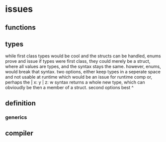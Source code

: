 # issues

## functions

## types

while first class types would be cool and the structs can be handled, enums prove and issue
if types were first class, they could merely be a struct, where all values are types, and the syntax stays the same.
however, enums, would break that syntax.
two options, either keep types in a seperate space and not usable at runtime which would be an issue for runtime comp
or, perhaps the | x: y | z: w syntax returns a whole new type, which can obvioudly be then a member of a struct.
second options best ^

## definition

### generics

## compiler

